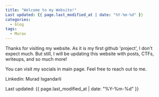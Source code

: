 ```yaml
---
title: "Welcome to my Website!"
Last updated: {{ page.last_modified_at | date: "%Y-%m-%d" }}
categories:
  - blog
tags:
  - Murax
---
```


Thanks for visiting my website. As it is my first github 'project', I don't expect much. But still, I will be updating this website with posts, CTFs, writeups, and so much more!

You can visit my socials in main page.
Feel free to reach out to me. 

Linkedin: Murad Isgandarli

Last updated: {{ page.last_modified_at | date: "%Y-%m-%d" }}
